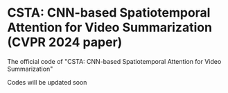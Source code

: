 # CSTA: CNN-based Spatiotemporal Attention for Video Summarization (CVPR 2024 paper)
The official code of "CSTA: CNN-based Spatiotemporal Attention for Video Summarization"

Codes will be updated soon
